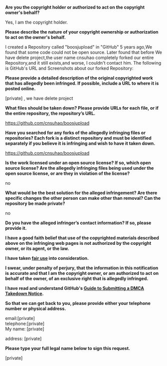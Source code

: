 **Are you the copyright holder or authorized to act on the copyright owner's behalf?**

Yes, I am the copyright holder.

**Please describe the nature of your copyright ownership or authorization to act on the owner's behalf.**

I created a Repository called "boosjupload" in "GitHub" 5 years ago,We found that some code could not be open source. Later found that before We have delete project,the user name cnsuhao completely forked our entire Repository,and it still exists,and worse, I couldn't contact him.
The following is GitHub's URL and Screenshots about our forked Repository:

**Please provide a detailed description of the original copyrighted work that has allegedly been infringed. If possible, include a URL to where it is posted online.**

[private] , we have delete project

**What files should be taken down? Please provide URLs for each file, or if the entire repository, the repository’s URL.**

https://github.com/cnsuhao/boosjupload

**Have you searched for any forks of the allegedly infringing files or repositories? Each fork is a distinct repository and must be identified separately if you believe it is infringing and wish to have it taken down.**

https://github.com/cnsuhao/boosjupload

**Is the work licensed under an open source license? If so, which open source license? Are the allegedly infringing files being used under the open source license, or are they in violation of the license?**

no

**What would be the best solution for the alleged infringement? Are there specific changes the other person can make other than removal? Can the repository be made private?**

no

**Do you have the alleged infringer’s contact information? If so, please provide it.**

**I have a good faith belief that use of the copyrighted materials described above on the infringing web pages is not authorized by the copyright owner, or its agent, or the law.**

**I have taken <a href="https://www.lumendatabase.org/topics/22">fair use</a> into consideration.**

**I swear, under penalty of perjury, that the information in this notification is accurate and that I am the copyright owner, or am authorized to act on behalf of the owner, of an exclusive right that is allegedly infringed.**

**I have read and understand GitHub's <a href="https://help.github.com/articles/guide-to-submitting-a-dmca-takedown-notice/">Guide to Submitting a DMCA Takedown Notice</a>.**

**So that we can get back to you, please provide either your telephone number or physical address.**

email:[private]  
telephone:[private]  
My name: [private]

address: [private]

**Please type your full legal name below to sign this request.**

[private]
